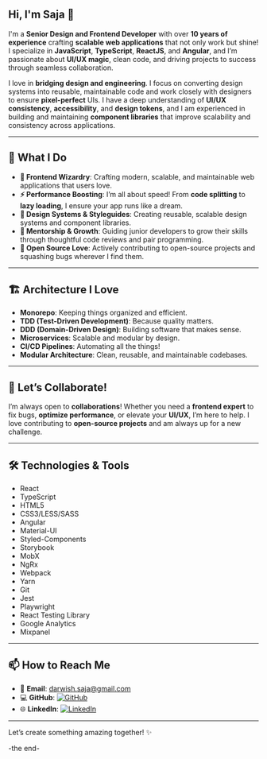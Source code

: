 ## Hi, I'm Saja 👋

I'm a **Senior Design and Frontend Developer** with over **10 years of experience** crafting **scalable web applications** that not only work but shine! I specialize in **JavaScript**, **TypeScript**, **ReactJS**, and **Angular**, and I’m passionate about **UI/UX magic**, clean code, and driving projects to success through seamless collaboration.

I love in **bridging design and engineering**. I focus on converting design systems into reusable, maintainable code and work closely with designers to ensure **pixel-perfect** UIs. I have a deep understanding of **UI/UX consistency**, **accessibility**, and **design tokens**, and I am experienced in building and maintaining **component libraries** that improve scalability and consistency across applications.

---

## 🚀 What I Do
- **🎨 Frontend Wizardry**: Crafting modern, scalable, and maintainable web applications that users love.
- **⚡ Performance Boosting**: I’m all about speed! From **code splitting** to **lazy loading**, I ensure your app runs like a dream.
- **🧩 Design Systems & Styleguides**: Creating reusable, scalable design systems and component libraries.
- **🌱 Mentorship & Growth**: Guiding junior developers to grow their skills through thoughtful code reviews and pair programming.
- **💚 Open Source Love**: Actively contributing to open-source projects and squashing bugs wherever I find them.

---

## 🏗️ Architecture I Love
- **Monorepo**: Keeping things organized and efficient.  
- **TDD (Test-Driven Development)**: Because quality matters.  
- **DDD (Domain-Driven Design)**: Building software that makes sense.  
- **Microservices**: Scalable and modular by design.  
- **CI/CD Pipelines**: Automating all the things!  
- **Modular Architecture**: Clean, reusable, and maintainable codebases.

---

## 📢 Let’s Collaborate!
I’m always open to **collaborations**! Whether you need a **frontend expert** to fix bugs, **optimize performance**, or elevate your **UI/UX**, I’m here to help. I love contributing to **open-source projects** and am always up for a new challenge.

---

## 🛠️ Technologies & Tools
- React
- TypeScript
- HTML5
- CSS3/LESS/SASS
- Angular
- Material-UI
- Styled-Components
- Storybook
- MobX
- NgRx
- Webpack
- Yarn
- Git
- Jest
- Playwright
- React Testing Library
- Google Analytics
- Mixpanel

---

## 📫 How to Reach Me

- 📧 **Email**: [darwish.saja@gmail.com](mailto:darwish.saja@gmail.com)  
- 💻 **GitHub**: [![GitHub](https://img.shields.io/badge/GitHub-181717?style=flat&logo=github&logoColor=white)](https://github.com/SjaDrwsh/SjaDrwsh)  
- 🌐 **LinkedIn**: [![LinkedIn](https://img.shields.io/badge/LinkedIn-0A66C2?style=flat&logo=linkedin&logoColor=white)](https://www.linkedin.com/in/saja-darwish/)  

---

Let’s create something amazing together! ✨

-the end-


